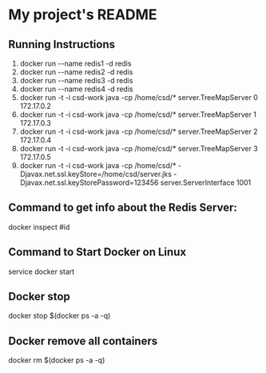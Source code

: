# My project's README


## Running Instructions
1) docker run --name redis1 -d redis
2) docker run --name redis2 -d redis
3) docker run --name redis3 -d redis
4) docker run --name redis4 -d redis
5) docker run -t -i csd-work java -cp /home/csd/* server.TreeMapServer 0 172.17.0.2
6) docker run -t -i csd-work java -cp /home/csd/* server.TreeMapServer 1 172.17.0.3
7) docker run -t -i csd-work java -cp /home/csd/* server.TreeMapServer 2 172.17.0.4
8) docker run -t -i csd-work java -cp /home/csd/* server.TreeMapServer 3 172.17.0.5
9) docker run -t -i csd-work java -cp /home/csd/* -Djavax.net.ssl.keyStore=/home/csd/server.jks -Djavax.net.ssl.keyStorePassword=123456 server.ServerInterface 1001

## Command to get info about the Redis Server:
docker inspect #id
       

## Command to Start Docker on Linux
service docker start

## Docker stop 
docker stop $(docker ps -a -q)


## Docker remove all containers 
docker rm $(docker ps -a -q)
